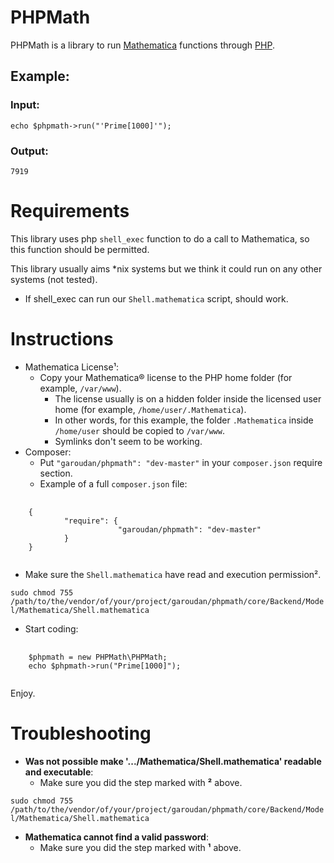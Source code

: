 PHPMath
=======

PHPMath is a library to run [Mathematica][1] functions through [PHP][2].

Example:
--------

### Input:

`echo $phpmath->run("'Prime[1000]'");`

### Output:

`7919`

Requirements
============

This library uses php `shell_exec` function to do a call to Mathematica, so this function should be permitted.

This library usually aims *nix systems but we think it could run on any other systems (not tested).
- If shell_exec can run our `Shell.mathematica` script, should work.

Instructions
============

- Mathematica License¹:
    - Copy your Mathematica® license to the PHP home folder (for example, 
        `/var/www`).
        - The license usually is on a hidden folder inside the licensed user
            home (for example, `/home/user/.Mathematica`).
        - In other words, for this example, the folder `.Mathematica` inside 
            `/home/user` should be copied to `/var/www`.
        - Symlinks don't seem to be working.
- Composer:
    - Put `"garoudan/phpmath": "dev-master"` in your `composer.json` require section.
    - Example of a full `composer.json` file:
<pre>
    <code>
    {
            "require": {
                        "garoudan/phpmath": "dev-master"
            }
    }
    </code>
</pre>
- Make sure the `Shell.mathematica` have read and execution permission².

`sudo chmod 755 /path/to/the/vendor/of/your/project/garoudan/phpmath/core/Backend/Model/Mathematica/Shell.mathematica`
- Start coding:
<pre>
    <code>
    $phpmath = new PHPMath\PHPMath;
    echo $phpmath->run("Prime[1000]");
    </code>
</pre>
Enjoy.

Troubleshooting
===============

- **Was not possible make '.../Mathematica/Shell.mathematica' readable and executable**:
    - Make sure you did the step marked with **²** above.

`sudo chmod 755 /path/to/the/vendor/of/your/project/garoudan/phpmath/core/Backend/Model/Mathematica/Shell.mathematica`
- **Mathematica cannot find a valid password**:
    - Make sure you did the step marked with **¹** above.

[1]: http://www.wolfram.com/mathematica/
[2]: http://php.net/
